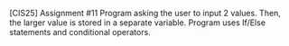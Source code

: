 [CIS25] Assignment #11
Program asking the user to input 2 values.
Then, the larger value is stored in a separate variable.
Program uses If/Else statements and conditional operators. 
